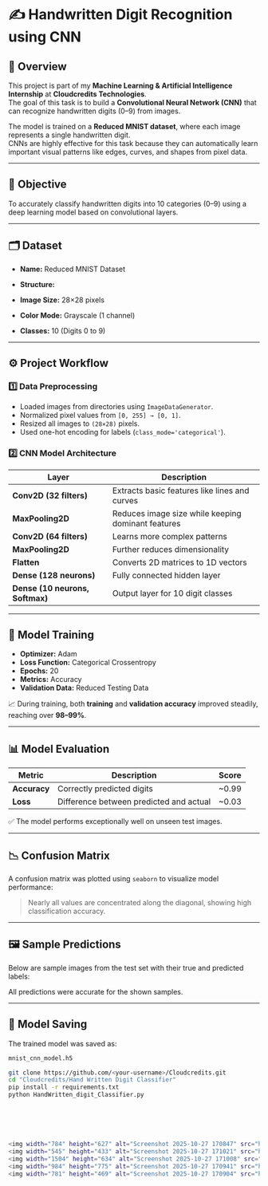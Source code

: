 # ✍️ Handwritten Digit Recognition using CNN

## 📘 Overview  
This project is part of my **Machine Learning & Artificial Intelligence Internship** at **Cloudcredits Technologies**.  
The goal of this task is to build a **Convolutional Neural Network (CNN)** that can recognize handwritten digits (0–9) from images.  

The model is trained on a **Reduced MNIST dataset**, where each image represents a single handwritten digit.  
CNNs are highly effective for this task because they can automatically learn important visual patterns like edges, curves, and shapes from pixel data.

---

## 🎯 Objective  
To accurately classify handwritten digits into 10 categories (0–9) using a deep learning model based on convolutional layers.

---

## 🗂 Dataset  
- **Name:** Reduced MNIST Dataset  
- **Structure:**

- **Image Size:** 28×28 pixels  
- **Color Mode:** Grayscale (1 channel)  
- **Classes:** 10 (Digits 0 to 9)

---

## ⚙️ Project Workflow  

### 1️⃣ Data Preprocessing  
- Loaded images from directories using `ImageDataGenerator`.  
- Normalized pixel values from `[0, 255] → [0, 1]`.  
- Resized all images to `(28×28)` pixels.  
- Used one-hot encoding for labels (`class_mode='categorical'`).  

### 2️⃣ CNN Model Architecture  
| Layer | Description |
|-------|--------------|
| **Conv2D (32 filters)** | Extracts basic features like lines and curves |
| **MaxPooling2D** | Reduces image size while keeping dominant features |
| **Conv2D (64 filters)** | Learns more complex patterns |
| **MaxPooling2D** | Further reduces dimensionality |
| **Flatten** | Converts 2D matrices to 1D vectors |
| **Dense (128 neurons)** | Fully connected hidden layer |
| **Dense (10 neurons, Softmax)** | Output layer for 10 digit classes |

---

## 🧠 Model Training  
- **Optimizer:** Adam  
- **Loss Function:** Categorical Crossentropy  
- **Epochs:** 20  
- **Metrics:** Accuracy  
- **Validation Data:** Reduced Testing Data  

📈 During training, both **training** and **validation accuracy** improved steadily, reaching over **98–99%**.

---

## 📊 Model Evaluation  

| Metric | Description | Score |
|---------|--------------|-------|
| **Accuracy** | Correctly predicted digits | ~0.99 |
| **Loss** | Difference between predicted and actual | ~0.03 |

✅ The model performs exceptionally well on unseen test images.

---

## 📉 Confusion Matrix  
A confusion matrix was plotted using `seaborn` to visualize model performance:


> Nearly all values are concentrated along the diagonal, showing high classification accuracy.

---

## 🖼️ Sample Predictions  
Below are sample images from the test set with their true and predicted labels:


All predictions were accurate for the shown samples.

---

## 💾 Model Saving  
The trained model was saved as:
```bash
mnist_cnn_model.h5

git clone https://github.com/<your-username>/Cloudcredits.git
cd "Cloudcredits/Hand Written Digit Classifier"
pip install -r requirements.txt
python HandWritten_digit_Classifier.py






<img width="784" height="627" alt="Screenshot 2025-10-27 170847" src="https://github.com/user-attachments/assets/99bc5182-50e6-4dd6-8166-bb283db15099" />
<img width="545" height="433" alt="Screenshot 2025-10-27 171021" src="https://github.com/user-attachments/assets/50e82b2b-4408-4ff5-8fbc-6d57792bef7a" />
<img width="1504" height="634" alt="Screenshot 2025-10-27 171008" src="https://github.com/user-attachments/assets/b92643f8-84f0-4fdc-9f8b-c2a51b084957" />
<img width="984" height="775" alt="Screenshot 2025-10-27 170941" src="https://github.com/user-attachments/assets/1976c2ad-9713-40a5-9784-dfe99637e0c4" />
<img width="781" height="469" alt="Screenshot 2025-10-27 170904" src="https://github.com/user-attachments/assets/ffdd21bb-d0ad-4c73-8228-3c8a5f61d179" />


